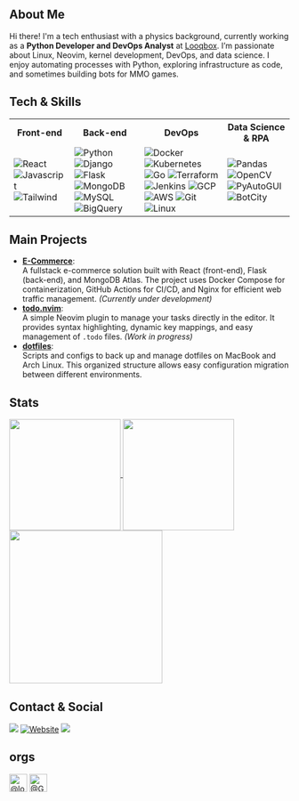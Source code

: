 ## About Me

Hi there! I'm a tech enthusiast with a physics background, currently working as a **Python Developer and DevOps Analyst** at [Looqbox](https://www.looqbox.com/). I’m passionate about Linux, Neovim, kernel development, DevOps, and data science. I enjoy automating processes with Python, exploring infrastructure as code, and sometimes building bots for MMO games.

## Tech & Skills
<p align="justify">
  <table>
    <tr>
      <th>Front-end</th>
      <th>Back-end</th>
      <th>DevOps</th>
      <th>Data Science & RPA</th>
    </tr>
    <tr>
      <td>
        <img alt="React" src="https://img.shields.io/badge/React-%230d1117?style=for-the-badge&logo=react&logoColor=white"/>
        <img alt="Javascript" src="https://img.shields.io/badge/Javascript-%230d1117?style=for-the-badge&logo=javascript&logoColor=white"/>
        <img alt="Tailwind" src="https://img.shields.io/badge/Tailwind-%230d1117?style=for-the-badge&logo=tailwindcss&logoColor=white"/>
      </td>
      <td>
        <img alt="Python" src="https://img.shields.io/badge/Python-%230d1117?style=for-the-badge&logo=python&logoColor=white"/>
        <img alt="Django" src="https://img.shields.io/badge/Django-%230d1117?style=for-the-badge&logo=django&logoColor=white"/>
        <img alt="Flask" src="https://img.shields.io/badge/Flask-%230d1117?style=for-the-badge&logo=flask&logoColor=white"/>
        <img alt="MongoDB" src="https://img.shields.io/badge/MongoDB-%230d1117?style=for-the-badge&logo=mongodb&logoColor=white"/>
        <img alt="MySQL" src="https://img.shields.io/badge/MySQL-%230d1117?style=for-the-badge&logo=mysql&logoColor=white"/>
        <img alt="BigQuery" src="https://img.shields.io/badge/BigQuery-%230d1117?style=for-the-badge&logo=googlebigquery&logoColor=white"/>
      </td>
      <td>
        <img alt="Docker" src="https://img.shields.io/badge/Docker-%230d1117?style=for-the-badge&logo=docker&logoColor=white"/>
        <img alt="Kubernetes" src="https://img.shields.io/badge/Kubernetes-%230d1117?style=for-the-badge&logo=kubernetes&logoColor=white"/>
        <img alt="Go" src="https://img.shields.io/badge/Go-%230d1117?style=for-the-badge&logo=go&logoColor=white"/>
        <img alt="Terraform" src="https://img.shields.io/badge/Terraform-%230d1117?style=for-the-badge&logo=terraform&logoColor=white"/>
        <img alt="Jenkins" src="https://img.shields.io/badge/Jenkins-%230d1117?style=for-the-badge&logo=jenkins&logoColor=white"/>
        <img alt="GCP" src="https://img.shields.io/badge/GCP-%230d1117?style=for-the-badge&logo=googlecloud&logoColor=white"/>
        <img alt="AWS" src="https://img.shields.io/badge/AWS-%230d1117?style=for-the-badge&logo=amazonwebservices&logoColor=white"/>
        <img alt="Git" src="https://img.shields.io/badge/GIT-%230d1117?style=for-the-badge&logo=git&logoColor=white"/>
        <img alt="Linux" src="https://img.shields.io/badge/Linux-%230d1117?style=for-the-badge&logo=linux&logoColor=white"/>
      </td>
      <td>
        <img alt="Pandas" src="https://img.shields.io/badge/Pandas-%230d1117?style=for-the-badge&logo=pandas&logoColor=white"/>
        <img alt="OpenCV" src="https://img.shields.io/badge/OpenCV-%230d1117?style=for-the-badge&logo=OpenCV&logoColor=white"/>
        <img alt="PyAutoGUI" src="https://img.shields.io/badge/PyAutoGUI-%230d1117?style=for-the-badge&logo=python&logoColor=white"/>
        <img alt="BotCity" src="https://img.shields.io/badge/BotCity-%230d1117?style=for-the-badge&logo=python&logoColor=white"/>
      </td>
    </tr>
  </table>
</p>

## Main Projects
- **[E-Commerce](https://github.com/renancavalcantercb/e-commerce)**:  
  A fullstack e-commerce solution built with React (front-end), Flask (back-end), and MongoDB Atlas. The project uses Docker Compose for containerization, GitHub Actions for CI/CD, and Nginx for efficient web traffic management. *(Currently under development)*
- **[todo.nvim](https://github.com/renancavalcantercb/todo.nvim)**:  
  A simple Neovim plugin to manage your tasks directly in the editor. It provides syntax highlighting, dynamic key mappings, and easy management of `.todo` files. *(Work in progress)*
- **[dotfiles](https://github.com/renancavalcantercb/dotfiles)**:  
  Scripts and configs to back up and manage dotfiles on MacBook and Arch Linux. This organized structure allows easy configuration migration between different environments.


## Stats
<a href="https://github.com/anuraghazra/github-readme-stats">
  <img height=200 align="center" src="https://github-readme-stats.vercel.app/api?username=renancavalcantercb&cache_seconds=86400&theme=tokyonight&icon_color=DAD3AF&hide_border=true&bg_color=0d1117" />
</a>
<a href="https://github.com/anuraghazra/convoychat">
    <img height=200 align="center" src="https://github-readme-stats-one-alpha-30.vercel.app/api/wakatime?username=renancavalcantercb&theme=tokyonight&layout=compact&hide_border=true&border_radius=15&bg_color=0d1117&langs_count=8"/>
</a>

<img height=275 align="center" src="https://github-readme-stats.vercel.app/api/top-langs?username=renancavalcantercb&layout=compact&langs_count=8&card_width=320&cache_seconds=86400&theme=tokyonight&icon_color=DAD3AF&hide_border=true&bg_color=0d1117&hide=scss,html,css" />

## Contact & Social
<p align="justify">
  <a href="https://www.linkedin.com/in/renancavalcantercb/"><img src="https://img.shields.io/badge/linkedin-%230d1117.svg?style=for-the-badge&logo=linkedin&logoColor=white"/></a>
   <a href="https://renancavalcantercb.github.io/"><img alt="Website" src="https://img.shields.io/badge/Website-%230d1117?style=for-the-badge&logo=About.me&logoColor=white"/></a>
  <a href="mailto:renancavalcantercb@protonmail.com"><img src="https://img.shields.io/badge/ProtonMail-%230d1117?style=for-the-badge&logo=protonmail&logoColor=white"/></a>
</p>


## orgs
<div class="border-top color-border-muted pt-3 mt-3 clearfix hide-sm hide-md">
    <a aria-label="looqbox" itemprop="follows" class="avatar-group-item" data-hovercard-type="organization" data-hovercard-url="/orgs/looqbox/hovercard" data-octo-click="hovercard-link-click" data-octo-dimensions="link_type:self" data-hydro-click="{&quot;event_type&quot;:&quot;user_profile.click&quot;,&quot;payload&quot;:{&quot;profile_user_id&quot;:78670350,&quot;target&quot;:&quot;MEMBER_ORGANIZATION_AVATAR&quot;,&quot;user_id&quot;:78670350,&quot;originating_url&quot;:&quot;https://github.com/renancavalcantercb?tab=repositories&quot;}}" data-hydro-click-hmac="c4794e1b3d55e5d71dcb411fe20b0b079aa7eee7816037563f249c29f7d6688a" href="https://github.com/Looqbox">
      <img src="https://avatars.githubusercontent.com/u/23642546?s=64&amp;v=4" alt="@looqbox" size="32" height="32" width="32" data-view-component="true" class="avatar"></a>
  <a aria-label="GordosBot" itemprop="follows" class="avatar-group-item" data-hovercard-type="organization" data-hovercard-url="/orgs/GordosBot/hovercard" data-octo-click="hovercard-link-click" data-octo-dimensions="link_type:self" data-hydro-click="{&quot;event_type&quot;:&quot;user_profile.click&quot;,&quot;payload&quot;:{&quot;profile_user_id&quot;:78670350,&quot;target&quot;:&quot;MEMBER_ORGANIZATION_AVATAR&quot;,&quot;user_id&quot;:78670350,&quot;originating_url&quot;:&quot;https://github.com/renancavalcantercb?tab=repositories&quot;}}" data-hydro-click-hmac="c4794e1b3d55e5d71dcb411fe20b0b079aa7eee7816037563f249c29f7d6688a" href="https://github.com/GordosBot">
      <img src="https://avatars.githubusercontent.com/u/173574679?s=64&amp;v=4" alt="@GordosBot" size="32" height="32" width="32" data-view-component="true" class="avatar">
</a></div>
